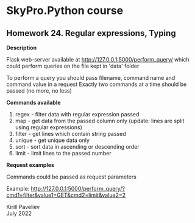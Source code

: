 # SkyPro.Python course
## Homework 24. Regular expressions, Typing

**Description**

Flask web-server available at http://127.0.0.1:5000/perform_query/
which could perform queries on the file kept in 'data' folder

To perform a query you should pass filename, command name and command value in a request
Exactly two commands at a time should be passed (no more, no less)

**Commands available**

1. regex - filter data with regular expression passed
2. map - get data from the passed column only (update: lines are split using regular expressions)
3. filter - get lines which contain string passed
4. unique - get unique data only
5. sort - sort data in ascending or descending order
6. limit - limit lines to the passed number

**Request examples**

Commands could be passed as request parameters

Example:
http://127.0.0.1:5000/perform_query/?cmd1=filter&value1=GET&cmd2=limit&value2=2


Kirill Paveliev\
July 2022